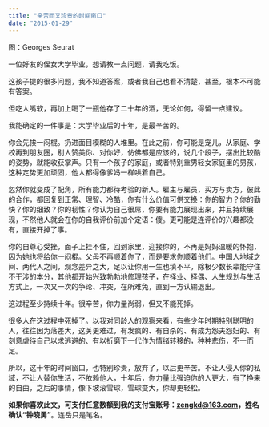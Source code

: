 ```yaml
---
title: "辛苦而又珍贵的时间窗口"
date: "2015-01-29"
---
```


图：Georges Seurat

一位好友的侄女大学毕业，想请教一点问题，请我吃饭。

这孩子提的很多问题，我不知道答案，或者我自己也看不清楚，甚至，根本不可能有答案。

但吃人嘴软，再加上喝了一瓶他存了二十年的酒，无论如何，得留一点建议。

我能确定的一件事是：大学毕业后的十年，是最辛苦的。

你会先挨一闷棍。扔进面目模糊的人堆里。在此之前，你可能是宠儿，从家庭、学校再到朋友圈，别人赞美你、对你好，仿佛都是应该的，说几个段子，摆出比较酷的姿势，就能收获掌声。只有一个孩子的家庭，或者特别重男轻女家庭里的男孩，这种定势更加顽固，他人都得像爹妈一样哄着自己。

忽然你就变成了配角，所有能力都待考验的新人。雇主与雇员，买方与卖方，彼此的合作，都回复到正常、理智、冷酷，你有什么价值可供交换：你的智力？你的勤快？你的细致？你的韧性？你认为自己很屌，你要有能力展现出来，并且持续展现，不然他人就会在你的自我评价前加个定语：傻。更可能是连评价的兴趣都没有，直接开掉了事。

你的自尊心受挫，面子上挂不住，回到家里，迎接你的，不再是妈妈温暖的怀抱，因为她也将给你一闷棍。父母不再顺着你了，而是要求你顺着他们。中国人地域之间、两代人之间，观念差异之大，足以让你用一生也填不平，除极少数长辈能守住不干涉的本分，其他都开始兴致勃勃地修理孩子，在择业、择偶、人生规划与生活方式上，一次又一次的争论、冲突，在所难免，直到一方认输退出。

这过程至少持续十年。很辛苦，你力量尚弱，但又不能死掉。

很多人在这过程中死掉了。以我对同龄人的观察来看，有些少年时期特别聪明的人，往往因为落差大，这关更难过，有发疯的、有自杀的、有成为怨夫怨妇的、有刻意虐待自己以求逃避的、有以折磨下一代作为情绪转移的，种种悲伤，不一而足。

所以，这十年的时间窗口，也特别珍贵，放弃了，以后更辛苦。不让人侵入你的私域，不让人替你生活，不依赖他人，十年后，你力量比强迫你的人更大，有了挣来的自由，之后的事情，像下坡滚雪球，雪球变大，你却更轻松。

**如果你喜欢此文，可支付任意数额到我的支付宝账号：zengkd@163.com，姓名确认“钟晓勇”**。连岳只是笔名。
